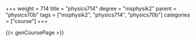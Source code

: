 +++
weight = 714
title = "physics714"
degree = "msphysik2"
parent = "physics70b"
tags = ["msphysik2", "physics714", "physics70b"]
categories = ["course"]
+++

{{< genCoursePage >}}
